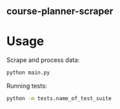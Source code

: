 course-planner-scraper
----------------------

# Usage

Scrape and process data:

```sh
python main.py
```

Running tests:

```sh
python -m tests.name_of_test_suite
```

